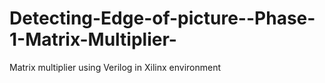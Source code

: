 # Detecting-Edge-of-picture--Phase-1-Matrix-Multiplier-
Matrix multiplier using Verilog in Xilinx environment
